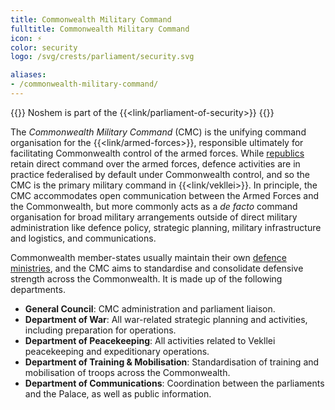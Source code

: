 ```yaml
---
title: Commonwealth Military Command
fulltitle: Commonwealth Military Command
icon: ⚡️
color: security
logo: /svg/crests/parliament/security.svg

aliases:
- /commonwealth-military-command/
---
```

{{<note series>}}
 Noshem is part of the {{<link/parliament-of-security>}}
{{</note>}}

The *Commonwealth Military Command* (CMC) is the unifying command organisation for the {{<link/armed-forces>}}, responsible ultimately for facilitating Commonwealth control of the armed forces. While [republics](/republics/) retain direct command over the armed forces, defence activities are in practice federalised by default under Commonwealth control, and so the CMC is the primary military command in {{<link/vekllei>}}. In principle, the CMC accommodates open communication between the Armed Forces and the Commonwealth, but more commonly acts as a *de facto* command organisation for broad military arrangements outside of direct military administration like defence policy, strategic planning, military infrastructure and logistics, and communications.

Commonwealth member-states usually maintain their own [defence ministries](/factbook/society/state/government/interior/defence/), and the CMC aims to standardise and consolidate defensive strength across the Commonwealth. It is made up of the following departments.

* **General Council**: CMC administration and parliament liaison.
* **Department of War**: All war-related strategic planning and activities, including preparation for operations.
* **Department of Peacekeeping**: All activities related to Vekllei peacekeeping and expeditionary operations.
* **Department of Training & Mobilisation**: Standardisation of training and mobilisation of troops across the Commonwealth.
* **Department of Communications**: Coordination between the parliaments and the Palace, as well as public information.